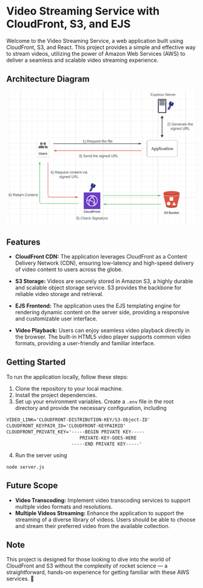 # Video Streaming Service with CloudFront, S3, and EJS

Welcome to the Video Streaming Service, a web application built using CloudFront, S3, and React. This project provides a simple and effective way to stream videos, utilizing the power of Amazon Web Services (AWS) to deliver a seamless and scalable video streaming experience.

## Architecture Diagram

![Architecture Diagram](assets/Latest%20Arch%20Diagram.png)

## Features

- **CloudFront CDN:** The application leverages CloudFront as a Content Delivery Network (CDN), ensuring low-latency and high-speed delivery of video content to users across the globe.

- **S3 Storage:** Videos are securely stored in Amazon S3, a highly durable and scalable object storage service. S3 provides the backbone for reliable video storage and retrieval.

- **EJS Frontend:** The application uses the EJS templating engine for rendering dynamic content on the server side, providing a responsive and customizable user interface.

- **Video Playback:** Users can enjoy seamless video playback directly in the browser. The built-in HTML5 video player supports common video formats, providing a user-friendly and familiar interface.

## Getting Started

To run the application locally, follow these steps:

1. Clone the repository to your local machine.
2. Install the project dependencies.
3. Set up your environment variables. Create a `.env` file in the root directory and provide the necessary configuration, including 
```
VIDEO_LINK='CLOUDFRONT-DISTRIBUTION-KEY/S3-Object-ID'
CLOUDFRONT_KEYPAIR_ID='CLOUDFRONT-KEYPAIRID'
CLOUDFRONT_PRIVATE_KEY='-----BEGIN PRIVATE KEY-----
                           PRIVATE-KEY-GOES-HERE
                        -----END PRIVATE KEY-----'
```
4. Run the server using
```
node server.js
```

## Future Scope

- **Video Transcoding:** Implement video transcoding services to support multiple video formats and resolutions.
- **Multiple Videos Streaming:** Enhance the application to support the streaming of a diverse library of videos. Users should be able to choose and stream their preferred video from the available collection.


## Note
This project is designed for those looking to dive into the world of CloudFront and S3 without the complexity of rocket science — a straightforward, hands-on experience for getting familiar with these AWS services. 🚀